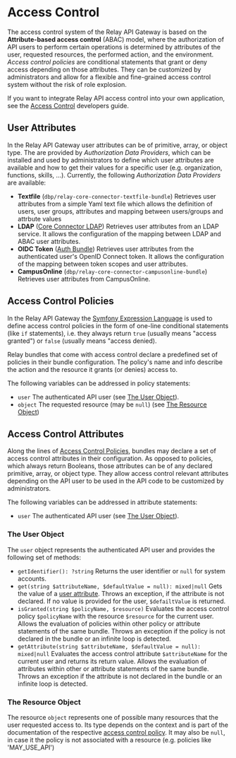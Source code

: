 # Access Control

The access control system of the Relay API Gateway is based on the **Attribute-based access control** (ABAC) model,
where the authorization of API users to perform certain operations is determined by attributes of the user, requested 
resources, the performed action, and the environment. _Access control policies_ are conditional statements that grant or
deny access depending on those attributes. They can be customized by administrators and allow for a flexible and
fine-grained access control system without the risk of role explosion.

If you want to integrate Relay API access control into your own application, see the
[Access Control](../dev/access_control.md) developers guide.

## User Attributes

In the Relay API Gateway user attributes can be of primitive, array, or object type. The are provided by 
_Authorization Data Providers_, which can be installed and used by administrators to define which user
attributes are available and how to get their values for a specific user (e.g. organization, functions, skills, ...).
Currently, the following _Authorization Data Providers_ are available:

* **Textfile** (```dbp/relay-core-connector-textfile-bundle```) Retrieves user attributes from a simple Yaml text file
which allows the definition of users, user groups, attributes and mapping between users/groups and attrbute values
* **LDAP** ([Core Connector LDAP](../../../components/api/core-connector-ldap/README.md)) Retrieves user attributes from an LDAP service. It allows the
configuration of the mapping between LDAP and ABAC user attributes.  
* **OIDC Token** ([Auth Bundle](../../../components/api/auth/README.md)) Retrieves user attributes from the authenticated user's OpenID Connect 
token. It allows the configuration of the mapping between token scopes and user attributes.
* **CampusOnline** (```dbp/relay-core-connector-campusonline-bundle```) Retrieves user attributes from CampusOnline.

## Access Control Policies

In the Relay API Gateway the [Symfony Expression Language](./expression_language.md) is used to define access control
policies in the form of one-line conditional statements (like ```if``` statements), i.e. they always return ```true```
(usually means "access granted") or ```false``` (usually means "access denied).

Relay bundles that come with access control declare a predefined set of policies in their bundle configuration.
The policy's name and info describe the action and the resource it grants (or denies) access to.

The following variables can be addressed in policy statements:

* ```user``` The authenticated API user (see [The User Object](#the-user-object)).
* ```object``` The requested resource (may be ```null```) (see [The Resource Object](#the-resource-object))

## Access Control Attributes

Along the lines of [Access Control Policies](#access-control-policies), bundles may declare a set of access control
attributes in their configuration. As opposed to policies, which always return Booleans, those attributes can be of any
declared primitive, array, or object type. They allow access control relevant attributes depending on the API user 
to be used in the API code to be customized by administrators.

The following variables can be addressed in attribute statements:

* ```user``` The authenticated API user (see [The User Object](#the-user-object)).

### The User Object

The ```user``` object represents the authenticated API user and provides the following set of methods:

* ```getIdentifier(): ?string``` Returns the user identifier or ```null``` for system accounts.
* ```get(string $attributeName, $defaultValue = null): mixed|null``` Gets the value of a [user attribute](#user-attributes).
  Throws an exception, if the attribute is not declared. If no value is provided for the user, ```$defailtValue``` is
  returned.
* ```isGranted(string $policyName, $resource)``` Evaluates the access control policy ```$policyName```
  with the resource ```$resource``` for the current user. Allows the evaluation of policies within other policy or attribute
  statements of the same bundle. Throws an exception if the policy is not declared in the bundle or an infinite loop
  is detected.
* ```getAttribute(string $attributeName, $defaultValue = null): mixed|null``` Evaluates the access control attribute
  ```$attributeName``` for the current user and returns its return value. Allows the evaluation of attributes within
  other or attribute statements of the same bundle. Throws an exception if the attribute is not declared
  in the bundle or an infinite loop is detected.

### The Resource Object

The resource ```object``` represents one of possible many resources that the user requested access to. Its type depends
on the context and is part of the documentation of the respective [access control policy](#access-control-policies). It
may also be ```null```, in case it the policy is not associated with a resource (e.g. policies like 'MAY_USE_API')